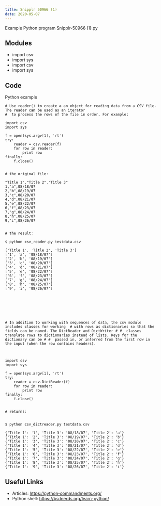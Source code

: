 ```yaml
---
title: Snipplr 50966 (1)
date: 2020-05-07
---
```

Example Python program Snipplr-50966 (1).py

## Modules

* import csv
* import sys
* import csv
* import sys

## Code

Python example

    # Use reader() to create a an object for reading data from a CSV file. The reader can be used as an iterator
    #  to process the rows of the file in order. For example:	
    
    import csv
    import sys
    
    f = open(sys.argv[1], 'rt')
    try:
        reader = csv.reader(f)
        for row in reader:
            print row
    finally:
        f.close()
    
    
    # the original file:
    
    "Title 1","Title 2","Title 3"
    1,"a",08/18/07
    2,"b",08/19/07
    3,"c",08/20/07
    4,"d",08/21/07
    5,"e",08/22/07
    6,"f",08/23/07
    7,"g",08/24/07
    8,"h",08/25/07
    9,"i",08/26/07
    
    
    # the result:
    
    $ python csv_reader.py testdata.csv
    
    ['Title 1', 'Title 2', 'Title 3']
    ['1', 'a', '08/18/07']
    ['2', 'b', '08/19/07']
    ['3', 'c', '08/20/07']
    ['4', 'd', '08/21/07']
    ['5', 'e', '08/22/07']
    ['6', 'f', '08/23/07']
    ['7', 'g', '08/24/07']
    ['8', 'h', '08/25/07']
    ['9', 'i', '08/26/07']
    
    
    
    
    
    
    
    # In addition to working with sequences of data, the csv module includes classes for working  # with rows as dictionaries so that the fields can be named. The DictReader and DictWriter # #  classes translate rows to dictionaries instead of lists. Keys for the dictionary can be # #  passed in, or inferred from the first row in the input (when the row contains headers).
    
    
    
    import csv
    import sys
    
    f = open(sys.argv[1], 'rt')
    try:
        reader = csv.DictReader(f)
        for row in reader:
            print row
    finally:
        f.close()
    
    
    # returns:
    
    
    $ python csv_dictreader.py testdata.csv
    
    {'Title 1': '1', 'Title 3': '08/18/07', 'Title 2': 'a'}
    {'Title 1': '2', 'Title 3': '08/19/07', 'Title 2': 'b'}
    {'Title 1': '3', 'Title 3': '08/20/07', 'Title 2': 'c'}
    {'Title 1': '4', 'Title 3': '08/21/07', 'Title 2': 'd'}
    {'Title 1': '5', 'Title 3': '08/22/07', 'Title 2': 'e'}
    {'Title 1': '6', 'Title 3': '08/23/07', 'Title 2': 'f'}
    {'Title 1': '7', 'Title 3': '08/24/07', 'Title 2': 'g'}
    {'Title 1': '8', 'Title 3': '08/25/07', 'Title 2': 'h'}
    {'Title 1': '9', 'Title 3': '08/26/07', 'Title 2': 'i'}

## Useful Links

- Articles: https://python-commandments.org/
- Python shell: https://bsdnerds.org/learn-python/
